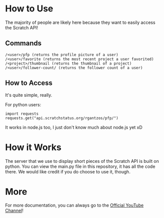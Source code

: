 # How to Use
The majority of people are likely here because they want to easily access the Scratch API!

## Commands
```
/<user>/pfp (returns the profile picture of a user)
/<user>/favorite (returns the most recent project a user favorited)
/<project>/thumbnail (returns the thumbnail of a project)
/<user>/follower-count/ (returns the follower count of a user)
```

## How to Access

It's quite simple, really.

For python users:
```
import requests
requests.get("api.scratchstatus.org/rgantzos/pfp/")
```

It works in node.js too, I just don't know much about node.js yet xD

# How it Works
The server that we use to display short pieces of the Scratch API is built on python. You can view the main.py file in this repository, it has all the code there. We would like credit if you do choose to use it, though.

# More
For more documentation, you can always go to the [Official YouTube Channel](https://www.youtube.com/channel/UC-kD7mi3Dpht3lW0bVytkMw/)!
